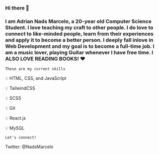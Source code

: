 ### Hi there 👋

### I am Adrian Nads Marcelo, a 20-year old Computer Science Student. I love teaching my craft to other people. I do love to connect to like-minded people, learn from their experiences and apply it to become a better person. I deeply fall inlove in Web Development and my goal is to become a full-time job. I am a music lover, playing Guitar whenever I have free time. I ALSO LOVE READING BOOKS! ♥


``These are my current skills``

💡 HTML, CSS, and JavaScript

💡 TailwindCSS

💡 SCSS

💡 Git

💡 React.js

💡 MySQL

``Let's connect!``

Twitter: @NadsMarcelo
